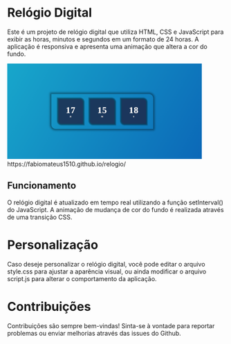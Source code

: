 # Relógio Digital

Este é um projeto de relógio digital que utiliza HTML, CSS e JavaScript para exibir as horas, minutos e segundos em um formato de 24 horas. A aplicação é responsiva e apresenta uma animação que altera a cor do fundo.

<img src= relogio2.png>
https://fabiomateus1510.github.io/relogio/

## Funcionamento

O relógio digital é atualizado em tempo real utilizando a função setInterval() do JavaScript. A animação de mudança de cor do fundo é realizada através de uma transição CSS.

# Personalização

Caso deseje personalizar o relógio digital, você pode editar o arquivo style.css para ajustar a aparência visual, ou ainda modificar o arquivo script.js para alterar o comportamento da aplicação.

# Contribuições

Contribuições são sempre bem-vindas! Sinta-se à vontade para reportar problemas ou enviar melhorias através das issues do Github.
